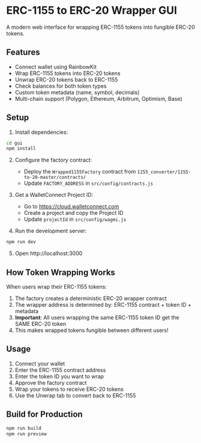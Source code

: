 # ERC-1155 to ERC-20 Wrapper GUI

A modern web interface for wrapping ERC-1155 tokens into fungible ERC-20 tokens.

## Features

- Connect wallet using RainbowKit
- Wrap ERC-1155 tokens into ERC-20 tokens
- Unwrap ERC-20 tokens back to ERC-1155
- Check balances for both token types
- Custom token metadata (name, symbol, decimals)
- Multi-chain support (Polygon, Ethereum, Arbitrum, Optimism, Base)

## Setup

1. Install dependencies:
```bash
cd gui
npm install
```

2. Configure the factory contract:
   - Deploy the `Wrapped1155Factory` contract from `1155_converter/1155-to-20-master/contracts/`
   - Update `FACTORY_ADDRESS` in `src/config/contracts.js`

3. Get a WalletConnect Project ID:
   - Go to https://cloud.walletconnect.com
   - Create a project and copy the Project ID
   - Update `projectId` in `src/config/wagmi.js`

4. Run the development server:
```bash
npm run dev
```

5. Open http://localhost:3000

## How Token Wrapping Works

When users wrap their ERC-1155 tokens:
1. The factory creates a deterministic ERC-20 wrapper contract
2. The wrapper address is determined by: ERC-1155 contract + token ID + metadata
3. **Important**: All users wrapping the same ERC-1155 token ID get the SAME ERC-20 token
4. This makes wrapped tokens fungible between different users!

## Usage

1. Connect your wallet
2. Enter the ERC-1155 contract address
3. Enter the token ID you want to wrap
4. Approve the factory contract
5. Wrap your tokens to receive ERC-20 tokens
6. Use the Unwrap tab to convert back to ERC-1155

## Build for Production

```bash
npm run build
npm run preview
```